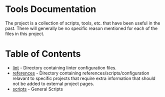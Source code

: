 # Tools Documentation

The project is a collection of scripts, tools, etc. that have been useful in the past. There will
generally be no specific reason mentioned for each of the files in this project.

# Table of Contents

- [lint](./lint) - Directory containing linter configuration files.
- [references](./references) - Directory containing references/scripts/configuration relavant to specific projects that require extra information that should not be added to external project pages.
- [scripts](./scripts/README.md) - General Scripts

